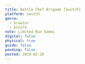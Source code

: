 ```yaml
---
title: Battle Chef Brigade [Switch]
platform: switch
genre:
  - brawler
  - puzzle
note: Limited Run Games
digital: false
physical: true
guide: false
pending: false
posted: 2019-02-28
---
```


